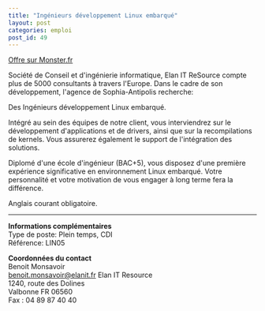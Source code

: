 ```yaml
---
title: "Ingénieurs développement Linux embarqué"
layout: post
categories: emploi
post_id: 49
---
```

[Offre sur Monster.fr](http://offres.monster.fr/getjob.asp?JobID=30707077&amp;WT.mc_n=MKT000125)

Société de Conseil et d'ingénierie informatique, Elan IT ReSource compte plus de 5000 consultants à travers l'Europe. Dans le cadre de son développement, l'agence de Sophia-Antipolis recherche:

Des Ingénieurs développement Linux embarqué.

Intégré au sein des équipes de notre client, vous interviendrez sur le développement d'applications et de drivers, ainsi que sur la recompilations de kernels.
Vous assurerez également le support de l'intégration des solutions.

Diplomé d'une école d'ingénieur (BAC+5), vous disposez d'une première expérience significative en environnement Linux embarqué.
Votre personnalité et votre motivation de vous engager à long terme fera la différence.

Anglais courant obligatoire.

----
**Informations complémentaires**  
Type de poste: Plein temps, CDI   
Référence: LIN05

**Coordonnées du contact**  
Benoit Monsavoir  
<benoit.monsavoir@elanit.fr>
Elan IT Resource  
1240, route des Dolines  
Valbonne FR 06560  
Fax : 04 89 87 40 40